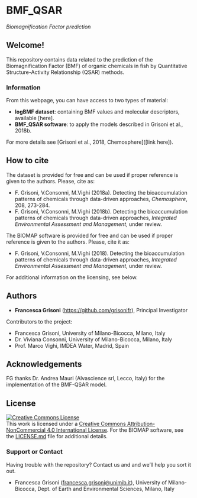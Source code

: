 # BMF_QSAR
*Biomagnification Factor prediction*

## Welcome!

This repository contains data related to the prediction of the Biomagnification Factor (BMF) of organic chemicals in fish by Quantitative Structure-Activity Relationship (QSAR) methods.

### Information

From this webpage, you can have access to two types of material: 
* **logBMF dataset**: containing BMF values and molecular descriptors, available [here]. 
* **BMF_QSAR software**: to apply the models described in Grisoni et al., 2018b.

For more details see [Grisoni et al., 2018, Chemosphere]([link here]).

## How to cite

The dataset is provided for free and can be used if proper reference is given to the authors. 
Please, cite as:

* F. Grisoni, V.Consonni, M.Vighi (2018a). Detecting the bioaccumulation patterns of chemicals through data-driven approaches, *Chemosphere*, 208, 273-284.
* F. Grisoni, V.Consonni, M.Vighi (2018b). Detecting the bioaccumulation patterns of chemicals through data-driven approaches, *Integrated Environmental Assessment and Management*, under review.

The BIOMAP software is provided for free and can be used if proper reference is given to the authors. 
Please, cite it as:
* F. Grisoni, V.Consonni, M.Vighi (2018). Detecting the bioaccumulation patterns of chemicals through data-driven approaches, *Integrated Environmental Assessment and Management*, under review.

For additional information on the licensing, see below. 

## Authors

* **Francesca Grisoni** (https://github.com/grisonifr), Principal Investigator

Contributors to the project:
* Francesca Grisoni, University of Milano-Bicocca, Milano, Italy 
* Dr. Viviana Consonni, University of Milano-Bicocca, Milano, Italy
* Prof. Marco Vighi, IMDEA Water, Madrid, Spain

## Acknowledgements

FG thanks Dr. Andrea Mauri (Alvascience srl, Lecco, Italy) for the implementation of the BMF-QSAR model.

## License

<a rel="license" href="http://creativecommons.org/licenses/by-nc/4.0/"><img alt="Creative Commons License" style="border-width:0" src="https://i.creativecommons.org/l/by-nc/4.0/88x31.png" /></a><br />This work is licensed under a <a rel="license" href="http://creativecommons.org/licenses/by-nc/4.0/">Creative Commons Attribution-NonCommercial 4.0 International License</a>.
For the BIOMAP software, see the [LICENSE.md](LICENSE.md) file for additional details. 

### Support or Contact

Having trouble with the repository? 
Contact us and and we’ll help you sort it out.

* Francesca Grisoni (francesca.grisoni@unimib.it), University of Milano-Bicocca, Dept. of Earth and Environmental Sciences, Milano, Italy
